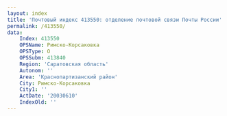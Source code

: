 ```yaml
---
layout: index
title: 'Почтовый индекс 413550: отделение почтовой связи Почты России'
permalink: /413550/
data:
    Index: 413550
    OPSName: Римско-Корсаковка
    OPSType: О
    OPSSubm: 413840
    Region: 'Саратовская область'
    Autonom: ''
    Area: 'Краснопартизанский район'
    City: Римско-Корсаковка
    City1: ''
    ActDate: '20030610'
    IndexOld: ''
---
```

